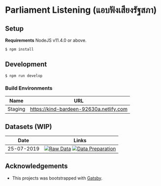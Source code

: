 # Parliament Listening (แอบฟังเสียงรัฐสภา)

## Setup
**Requirements** NodeJS v11.4.0 or above.

```
$ npm install 
```

## Development
```
$ npm run develop
```

### Build Environments
| Name | URL |
|---|---|
| Staging | https://kind-bardeen-92630a.netlify.com |

## Datasets (WIP)
| Date | Links |
|---|---|
| 25-07-2019 | [![Raw Data][sheet-badge]](https://docs.google.com/spreadsheets/d/1058PcZHySzumcATrGdv0fBVEyrfbhrOGnLhaMC7wYt0/edit#gid=432547432) [![Data Preparation][data-prep-badge]](https://colab.research.google.com/drive/12cejltipBUCh4c61OC9KH7B1MyftMEOM) |


## Acknowledgements
- This projects was bootstrapped with [Gatsby][gatsby].

[gatsby]: https://www.gatsbyjs.org
[data-prep-badge]: https://img.shields.io/badge/-Data%20Preparation-brightgreen
[sheet-badge]: https://img.shields.io/badge/-Raw%20Data-brightgreen
